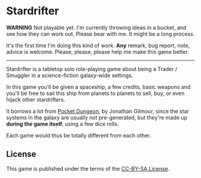 # Stardrifter

**WARNING** Not playable yet. I'm currently throwing ideas in a bucket, and see
how they can work out. Please bear with me. It might be a long process.

It's the first time I'm doing this kind of work. **Any** remark, bug report,
note, advice is welcome. Please, please, please help me make this game better.

---

Stardrifter is a tabletop solo role-playing game about being a Trader / Smuggler
in a science-fiction galaxy-wide settings.

In this game you'll be given a spaceship, a few credits, basic weapons and
you'll be free to sail this ship from planets to planets to sell, buy, or even
hijack other stardrifters.

It borrows a lot from
[Pocket Dungeon][Pocket Dungeon], by
Jonathan Gilmour, since the star systems in the galaxy are usually not
pre-generated, but they're made up **during the game itself**, using a few
dice rolls.

Each game would thus be totally different from each other.

## License

This game is published under the terms of the [CC-BY-SA License][CC-BY-SA License].

[Pocket Dungeon]: http://boardgamegeek.com/boardgame/42361/pocket-dungeon
[CC-BY-SA License]: http://creativecommons.org/licenses/by-sa/3.0/

